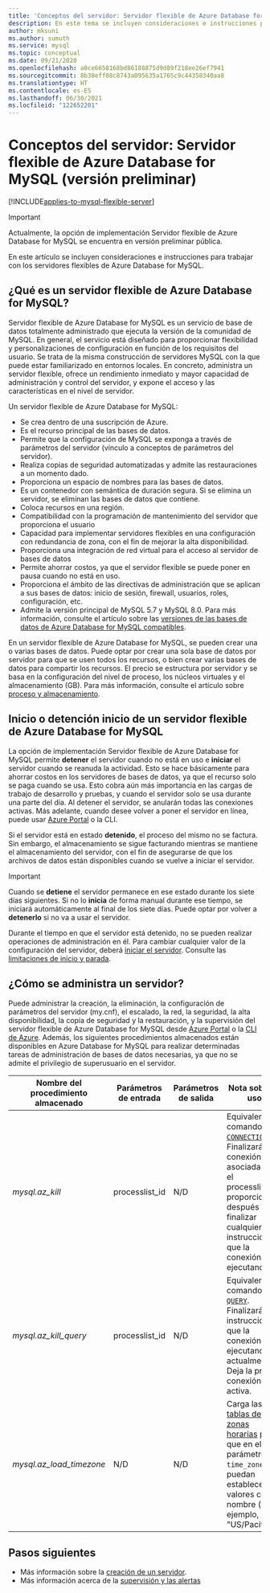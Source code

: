```yaml
---
title: 'Conceptos del servidor: Servidor flexible de Azure Database for MySQL'
description: En este tema se incluyen consideraciones e instrucciones para trabajar con un servidor flexible de Azure Database for MySQL
author: mksuni
ms.author: sumuth
ms.service: mysql
ms.topic: conceptual
ms.date: 09/21/2020
ms.openlocfilehash: a0ce6658168bd86188875d9d89f218ee26ef7941
ms.sourcegitcommit: 8b38eff08c8743a095635a1765c9c44358340aa8
ms.translationtype: HT
ms.contentlocale: es-ES
ms.lasthandoff: 06/30/2021
ms.locfileid: "122652201"
---
```

# <a name="server-concepts-in-azure-database-for-mysql-flexible-server-preview"></a>Conceptos del servidor: Servidor flexible de Azure Database for MySQL (versión preliminar)

[!INCLUDE[applies-to-mysql-flexible-server](../includes/applies-to-mysql-flexible-server.md)]

> [!IMPORTANT] 
> Actualmente, la opción de implementación Servidor flexible de Azure Database for MySQL se encuentra en versión preliminar pública.

En este artículo se incluyen consideraciones e instrucciones para trabajar con los servidores flexibles de Azure Database for MySQL.

## <a name="what-is-an-azure-database-for-mysql-flexible-server"></a>¿Qué es un servidor flexible de Azure Database for MySQL?

Servidor flexible de Azure Database for MySQL es un servicio de base de datos totalmente administrado que ejecuta la versión de la comunidad de MySQL. En general, el servicio está diseñado para proporcionar flexibilidad y personalizaciones de configuración en función de los requisitos del usuario. Se trata de la misma construcción de servidores MySQL con la que puede estar familiarizado en entornos locales. En concreto, administra un servidor flexible, ofrece un rendimiento inmediato y mayor capacidad de administración y control del servidor, y expone el acceso y las características en el nivel de servidor.

Un servidor flexible de Azure Database for MySQL:

- Se crea dentro de una suscripción de Azure.
- Es el recurso principal de las bases de datos.
- Permite que la configuración de MySQL se exponga a través de parámetros del servidor (vínculo a conceptos de parámetros del servidor).
- Realiza copias de seguridad automatizadas y admite las restauraciones a un momento dado.
- Proporciona un espacio de nombres para las bases de datos.
- Es un contenedor con semántica de duración segura. Si se elimina un servidor, se eliminan las bases de datos que contiene.
- Coloca recursos en una región.
- Compatibilidad con la programación de mantenimiento del servidor que proporciona el usuario
- Capacidad para implementar servidores flexibles en una configuración con redundancia de zona, con el fin de mejorar la alta disponibilidad.
- Proporciona una integración de red virtual para el acceso al servidor de bases de datos
- Permite ahorrar costos, ya que el servidor flexible se puede poner en pausa cuando no está en uso.
- Proporciona el ámbito de las directivas de administración que se aplican a sus bases de datos: inicio de sesión, firewall, usuarios, roles, configuración, etc.
- Admite la versión principal de MySQL 5.7 y MySQL 8.0. Para más información, consulte el artículo sobre las [versiones de las bases de datos de Azure Database for MySQL compatibles](./../concepts-supported-versions.md).

En un servidor flexible de Azure Database for MySQL, se pueden crear una o varias bases de datos. Puede optar por crear una sola base de datos por servidor para que se usen todos los recursos, o bien crear varias bases de datos para compartir los recursos. El precio se estructura por servidor y se basa en la configuración del nivel de proceso, los núcleos virtuales y el almacenamiento (GB). Para más información, consulte el artículo sobre [proceso y almacenamiento](./concepts-compute-storage.md).

## <a name="stopstart-an-azure-database-for-mysql-flexible-server"></a>Inicio o detención inicio de un servidor flexible de Azure Database for MySQL

La opción de implementación Servidor flexible de Azure Database for MySQL permite **detener** el servidor cuando no está en uso e **iniciar** el servidor cuando se reanuda la actividad. Esto se hace básicamente para ahorrar costos en los servidores de bases de datos, ya que el recurso solo se paga cuando se usa. Esto cobra aún más importancia en las cargas de trabajo de desarrollo y pruebas, y cuando el servidor solo se usa durante una parte del día. Al detener el servidor, se anularán todas las conexiones activas. Más adelante, cuando desee volver a poner el servidor en línea, puede usar [Azure Portal](how-to-stop-start-server-portal.md) o la CLI.

Si el servidor está en estado **detenido**, el proceso del mismo no se factura. Sin embargo, el almacenamiento se sigue facturando mientras se mantiene el almacenamiento del servidor, con el fin de asegurarse de que los archivos de datos están disponibles cuando se vuelve a iniciar el servidor.

> [!IMPORTANT]
> Cuando se **detiene** el servidor permanece en ese estado durante los siete días siguientes. Si no lo **inicia** de forma manual durante ese tiempo, se iniciará automáticamente al final de los siete días. Puede optar por volver a **detenerlo** si no va a usar el servidor.

Durante el tiempo en que el servidor está detenido, no se pueden realizar operaciones de administración en él. Para cambiar cualquier valor de la configuración del servidor, deberá [iniciar el servidor](how-to-stop-start-server-portal.md). Consulte las [limitaciones de inicio y parada](./concepts-limitations.md#stopstart-operation).

## <a name="how-do-i-manage-a-server"></a>¿Cómo se administra un servidor?

Puede administrar la creación, la eliminación, la configuración de parámetros del servidor (my.cnf), el escalado, la red, la seguridad, la alta disponibilidad, la copia de seguridad y la restauración, y la supervisión del servidor flexible de Azure Database for MySQL desde [Azure Portal](./quickstart-create-server-portal.md) o la [CLI de Azure](./quickstart-create-server-cli.md). Además, los siguientes procedimientos almacenados están disponibles en Azure Database for MySQL para realizar determinadas tareas de administración de bases de datos necesarias, ya que no se admite el privilegio de superusuario en el servidor.

|**Nombre del procedimiento almacenado**|**Parámetros de entrada**|**Parámetros de salida**|**Nota sobre el uso**|
|-----|-----|-----|-----|
|*mysql.az_kill*|processlist_id|N/D|Equivalente al comando [`KILL CONNECTION`](https://dev.mysql.com/doc/refman/8.0/en/kill.html). Finalizará la conexión asociada con el processlist_id proporcionado después de finalizar cualquier instrucción que la conexión esté ejecutando.|
|*mysql.az_kill_query*|processlist_id|N/D|Equivalente al comando [`KILL QUERY`](https://dev.mysql.com/doc/refman/8.0/en/kill.html). Finalizará la instrucción que la conexión está ejecutando actualmente. Deja la propia conexión activa.|
|*mysql.az_load_timezone*|N/D|N/D|Carga las [tablas de zonas horarias](../howto-server-parameters.md#working-with-the-time-zone-parameter) para que en el parámetro `time_zone` se puedan establecer valores con nombre (por ejemplo, "US/Pacific").|


## <a name="next-steps"></a>Pasos siguientes

-   Más información sobre la [creación de un servidor](./quickstart-create-server-portal.md).
-   Más información acerca de la [supervisión y las alertas](./how-to-alert-on-metric.md)

